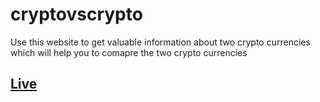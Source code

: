 # cryptovscrypto

Use this website to get valuable information about two crypto currencies which will help you to comapre the two crypto currencies

## [Live](https://cryptovscrypto.netlify.app/)
